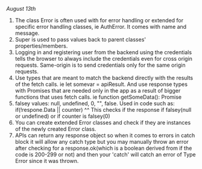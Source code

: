 *August 13th*
1. The class Error is often used with for error handling or extended for specific error handling classes, ie AuthError. It comes with name and message.
2. Super is used to pass values back to parent classes' properties/members. 
3. Logging in and registering user from the backend using the credentials tells the browser to always include the credentials even for cross origin requests. Same-origin is to send credentials only for the same origin requests.
4. Use types that are meant to match the backend directly with the results of the fetch calls. ie let somevar = apiResult<SomeObject>. And use response types with Promises that are needed only in the app as a result of bigger functions that uses fetch calls. ie function getSomeData(): Promise<SomeTypeSuccess>
5. falsey values: null, undefined, 0, "", false. 
    Used in code such as: 
    if(!respone.Data || counter)
    ^^ This checks if the response if falsey(null or undefined) or if counter is falsey(0)
6. You can create extended Error classes and check if they are instances of the newly created Error class.
7. APIs can return any response object so when it comes to errors in catch block it will allow any catch type but you may manually throw an error after checking for a response.ok(which is a boolean derived from if the code is 200-299 or not) and then your 'catch' will catch an error of Type Error since it was thrown.